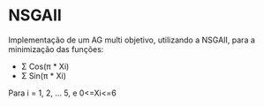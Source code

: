# NSGAII

Implementação de um AG multi objetivo, utilizando a NSGAII, para a minimização das funções:
-  Σ Cos(π * Xi)
-  Σ Sin(π * Xi)

Para i = 1, 2, ... 5, e 0<=Xi<=6